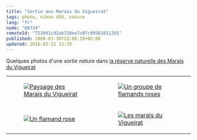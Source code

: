 ```yaml
---
title: "Sortie aux Marais du Vigueirat"
tags: photo, nikon d50, nature
lang: "fr"
node: "66734"
remoteId: "7530d1c92ab720ee7c07c995610112b5"
published: 2008-03-30T22:08:19+02:00
updated: 2016-02-12 13:33
---
```

Quelques photos d'une *sortie nature* dans [la réserve naturelle des Marais du
Vigueirat](http://www.marais-vigueirat.reserves-naturelles.org/)

<table class="table-centre"><tr><td><figure class="object-center"><a href="/images/paysage-des-marais-du-vigueirat.jpg"><img src="/images/330x/paysage-des-marais-du-vigueirat.jpg" alt="Paysage des Marais du Vigueirat">
</a></figure></td>
<td><figure class="object-center"><a href="/images/un-groupe-de-flamands-roses.jpg"><img src="/images/330x/un-groupe-de-flamands-roses.jpg" alt="Un groupe de flamands roses">
</a></figure></td>
</tr>
<tr><td><figure class="object-center"><a href="/images/un-flamand-rose.jpg"><img src="/images/330x/un-flamand-rose.jpg" alt="Un flamand rose">
</a></figure></td>
<td><figure class="object-center"><a href="/images/les-marais-du-vigueirat.jpg"><img src="/images/330x/les-marais-du-vigueirat.jpg" alt="Les marais du Vigueirat">
</a></figure></td>
</tr>

</table>
